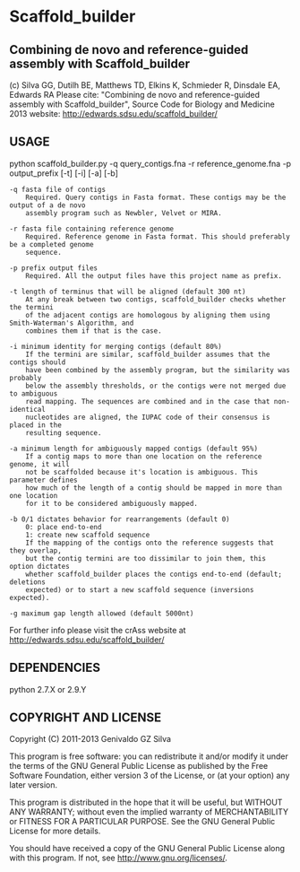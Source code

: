 # Scaffold_builder
 Combining de novo and reference-guided assembly with Scaffold_builder
-----

(c)            Silva GG, Dutilh BE, Matthews TD, Elkins K, Schmieder R, Dinsdale EA, Edwards RA
Please cite:   "Combining de novo and reference-guided assembly with Scaffold_builder", Source Code for Biology and Medicine 2013
website: http://edwards.sdsu.edu/scaffold_builder/


USAGE
-----
python scaffold_builder.py -q query_contigs.fna -r reference_genome.fna -p output_prefix [-t] [-i] [-a] [-b]

	-q fasta file of contigs
		Required. Query contigs in Fasta format. These contigs may be the output of a de novo
		assembly program such as Newbler, Velvet or MIRA.

	-r fasta file containing reference genome
		Required. Reference genome in Fasta format. This should preferably be a completed genome
		sequence.

	-p prefix output files
		Required. All the output files have this project name as prefix.

	-t length of terminus that will be aligned (default 300 nt)
		At any break between two contigs, scaffold_builder checks whether the termini
		of the adjacent contigs are homologous by aligning them using Smith-Waterman's Algorithm, and
		combines them if that is the case.

	-i minimum identity for merging contigs (default 80%)
		If the termini are similar, scaffold_builder assumes that the contigs should
		have been combined by the assembly program, but the similarity was probably
		below the assembly thresholds, or the contigs were not merged due to ambiguous
		read mapping. The sequences are combined and in the case that non-identical
		nucleotides are aligned, the IUPAC code of their consensus is placed in the
		resulting sequence.

	-a minimum length for ambiguously mapped contigs (default 95%)
		If a contig maps to more than one location on the reference genome, it will
		not be scaffolded because it's location is ambiguous. This parameter defines
		how much of the length of a contig should be mapped in more than one location
		for it to be considered ambiguously mapped.

	-b 0/1 dictates behavior for rearrangements (default 0)
		0: place end-to-end
		1: create new scaffold sequence
		If the mapping of the contigs onto the reference suggests that they overlap,
		but the contig termini are too dissimilar to join them, this option dictates
		whether scaffold_builder places the contigs end-to-end (default; deletions
		expected) or to start a new scaffold sequence (inversions expected).

	-g maximum gap length allowed (default 5000nt)

For further info please visit the crAss website at http://edwards.sdsu.edu/scaffold_builder/


DEPENDENCIES
------------
python 2.7.X or 2.9.Y

COPYRIGHT AND LICENSE
---------------------
Copyright (C) 2011-2013  Genivaldo GZ Silva

This program is free software: you can redistribute it and/or modify it under
the terms of the GNU General Public License as published by the Free Software
Foundation, either version 3 of the License, or (at your option) any later
version.

This program is distributed in the hope that it will be useful, but WITHOUT ANY
WARRANTY; without even the implied warranty of MERCHANTABILITY or FITNESS FOR A
PARTICULAR PURPOSE.  See the GNU General Public License for more details.

You should have received a copy of the GNU General Public License along with
this program.  If not, see <http://www.gnu.org/licenses/>.
